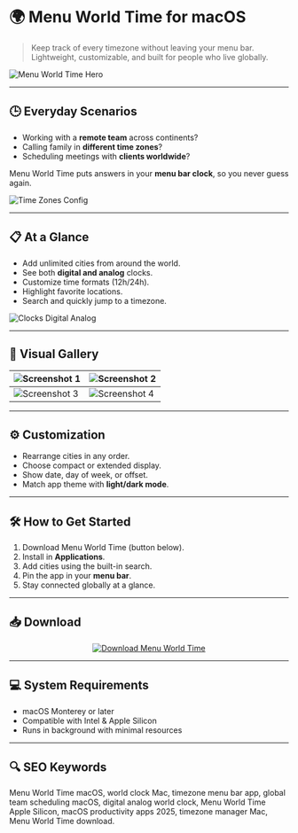 # 🌍 Menu World Time for macOS

> Keep track of every timezone without leaving your menu bar.  
> Lightweight, customizable, and built for people who live globally.  

![Menu World Time Hero](https://media.idownloadblog.com/wp-content/uploads/2022/12/Menu-World-Time-showing-times-of-various-cities.jpg)

---

## 🕒 Everyday Scenarios

- Working with a **remote team** across continents?  
- Calling family in **different time zones**?  
- Scheduling meetings with **clients worldwide**?  

Menu World Time puts answers in your **menu bar clock**, so you never guess again.  

![Time Zones Config](https://images.ifun.de/wp-content/uploads/2023/05/menu-world-time-app-config.png)

---

## 📋 At a Glance

- Add unlimited cities from around the world.  
- See both **digital and analog** clocks.  
- Customize time formats (12h/24h).  
- Highlight favorite locations.  
- Search and quickly jump to a timezone.  

![Clocks Digital Analog](https://images.ifun.de/wp-content/uploads/2023/05/digital-analog.jpg)

---

## 📸 Visual Gallery

| ![Screenshot 1](https://is1-ssl.mzstatic.com/image/thumb/Purple114/v4/93/66/15/936615c7-a0fa-e2b2-7d59-8099d217c67c/pr_source.png/643x0w.jpg) | ![Screenshot 2](https://mac-cdn.softpedia.com/screenshots/Menu-World-Time_1.png) |
|---------------------------------------------------------------------------------------------------------------------------------------------|---------------------------------------------------------------------------------|
| ![Screenshot 3](https://is1-ssl.mzstatic.com/image/thumb/Purple114/v4/f0/19/d2/f019d205-5d2d-95f6-fbdb-6ee3ab97d87e/pr_source.png/643x0w.jpg) | ![Screenshot 4](https://mac-cdn.softpedia.com/screenshots/Menu-World-Time_6.png) |

---

## ⚙️ Customization

- Rearrange cities in any order.  
- Choose compact or extended display.  
- Show date, day of week, or offset.  
- Match app theme with **light/dark mode**.  

---

## 🛠 How to Get Started

1. Download Menu World Time (button below).  
2. Install in **Applications**.  
3. Add cities using the built-in search.  
4. Pin the app in your **menu bar**.  
5. Stay connected globally at a glance.  

---

## 📥 Download

<div align="center">
  <a href="#">
    <img
      src="https://img.shields.io/badge/⬇️_Download_Menu_World_Time-1E90FF?style=for-the-badge&logo=apple&logoColor=white"
      alt="Download Menu World Time"
    />
  </a>
</div>

---

## 💻 System Requirements

- macOS Monterey or later  
- Compatible with Intel & Apple Silicon  
- Runs in background with minimal resources  

---

## 🔍 SEO Keywords

Menu World Time macOS, world clock Mac, timezone menu bar app, global team scheduling macOS, digital analog world clock, Menu World Time Apple Silicon, macOS productivity apps 2025, timezone manager Mac, Menu World Time download.  
